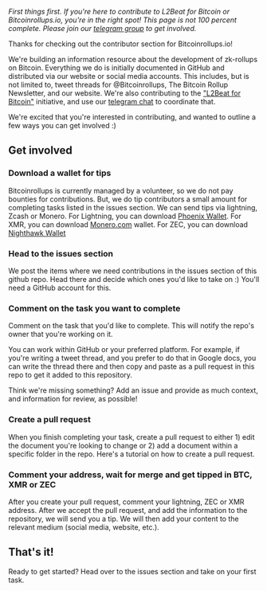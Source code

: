 _First things first. If you're here to contribute to L2Beat for Bitcoin or Bitcoinrollups.io, you're in the right spot! This page is not 100 percent complete. Please join our [telegram group](https://t.me/+8rv-1I2gkmQ4ZmJh) to get involved._

Thanks for checking out the contributor section for Bitcoinrollups.io!

We're building an information resource about the development of zk-rollups on Bitcoin. Everything we do is initially documented in GitHub and distributed via our website or social media accounts. This includes, but is not limited to, tweet threads for @Bitcoinrollups, The Bitcoin Rollup Newsletter, and our website. We're also contributing to the ["L2Beat for Bitcoin"](https://twitter.com/BitcoinRollups/status/1719181008640045473) initiative, and use our [telegram chat](https://t.me/+8rv-1I2gkmQ4ZmJh) to coordinate that.

We're excited that you're interested in contributing, and wanted to outline a few ways you can get involved :)

## Get involved

### Download a wallet for tips

Bitcoinrollups is currently managed by a volunteer, so we do not pay bounties for contributions. But, we do tip contributors a small amount for completing tasks listed in the issues section. We can send tips via lightning, Zcash or Monero. For Lightning, you can download [Phoenix Wallet](https://phoenix.acinq.co/). For XMR, you can download [Monero.com](http://monero.com/) wallet. For ZEC, you can download [Nighthawk Wallet](nighthawkwallet.com)

### Head to the issues section

We post the items where we need contributions in the issues section of this github repo. Head there and decide which ones you'd like to take on :) You'll need a GitHub account for this.

### Comment on the task you want to complete

Comment on the task that you'd like to complete. This will notify the repo's owner that you're working on it.

You can work within GitHub or your preferred platform. For example, if you're writing a tweet thread, and you prefer to do that in Google docs, you can write the thread there and then copy and paste as a pull request in this repo to get it added to this repository.

Think we're missing something? Add an issue and provide as much context, and information for review, as possible!

### Create a pull request 

When you finish completing your task, create a pull request to either 1) edit the document you're looking to change or 2) add a document within a specific folder in the repo. Here's a tutorial on how to create a pull request.

### Comment your address, wait for merge and get tipped in BTC, XMR or ZEC

After you create your pull request, comment your lightning, ZEC or XMR address. After we accept the pull request, and add the information to the repository, we will send you a tip. We will then add your content to the relevant medium (social media, website, etc.).

## That's it!

Ready to get started? Head over to the issues section and take on your first task.
